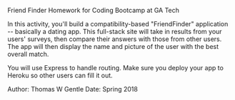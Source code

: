 Friend Finder Homework for Coding Bootcamp at GA Tech


In this activity, you'll build a compatibility-based "FriendFinder" application -- basically a dating app. This full-stack site will take in results from your users' surveys, then compare their answers with those from other users. The app will then display the name and picture of the user with the best overall match.


You will use Express to handle routing. Make sure you deploy your app to Heroku so other users can fill it out.


Author: Thomas W Gentle
Date: Spring 2018